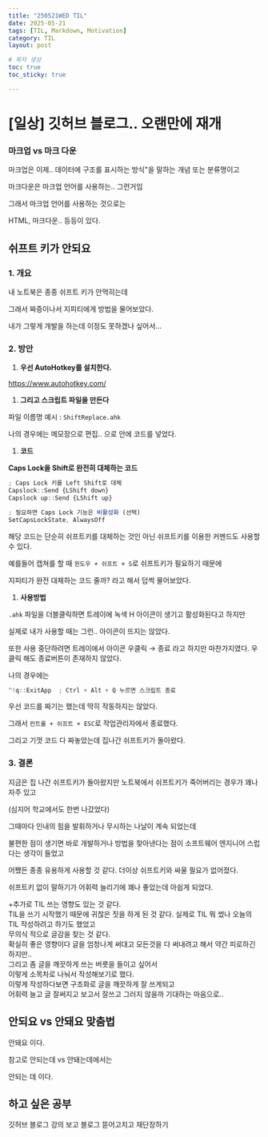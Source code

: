 ```yaml
---
title: "250521WED TIL"
date: 2025-05-21
tags: [TIL, Markdown, Motivation]
category: TIL
layout: post

# 목차 생성
toc: true
toc_sticky: true

---
```


# [일상] 깃허브 블로그.. 오랜만에 재개

### 마크업 vs 마크 다운

마크업은 이제.. 데이터에 구조를 표시하는 방식"을 말하는 개념 또는 분류명이고

마크다운은 마크업 언어를 사용하는.. 그런거임

그래서 마크업 언어를 사용하는 것으로는 

HTML, 마크다운.. 등등이 있다.

## 쉬프트 키가 안되요

### 1. 개요

내 노트북은 종종 쉬프트 키가 안먹히는데  

그래서 짜증이나서 지피티에게 방법을 물어보았다.  

내가 그렇게 개발을 하는데 이정도 못하겠나 싶어서...  

### 2. 방안

1. **우선 AutoHotkey를 설치한다.**

https://www.autohotkey.com/  

1. **그리고 스크립트 파일을 만든다**

파일 이름명 예시 : `ShiftReplace.ahk`  

나의 경우에는 메모장으로 편집.. 으로 안에 코드를 넣었다.  

1. **코드**

**Caps Lock을 Shift로 완전히 대체하는 코드**

```jsx
; Caps Lock 키를 Left Shift로 대체
Capslock::Send {LShift down}
Capslock up::Send {LShift up}

; 필요하면 Caps Lock 기능은 비활성화 (선택)
SetCapsLockState, AlwaysOff
```

해당 코드는 단순히 쉬프트키를 대체하는 것인 아닌 쉬프트키를 이용한 커멘드도 사용할 수 있다.  

예를들어 캡쳐를 할 때  `윈도우 + 쉬프트 + S`로 쉬프트키가 필요하기 때문에  

지피티가 완전 대체하는 코드 줄까? 라고 해서 덥썩 물어보았다.  

1. **사용방법**

`.ahk` 파일을 더블클릭하면 트레이에 녹색 H 아이콘이 생기고 활성화된다고 하지만  

실제로 내가 사용할 때는 그런.. 아이콘이 뜨지는 않았다.  

또한 사용 중단하려면 트레이에서 아이콘 우클릭 → 종료 라고 하지만 마찬가지였다. 우클릭 해도 종료버튼이 존재하지 않았다.  

나의 경우에는   

```jsx
^!q::ExitApp  ; Ctrl + Alt + Q 누르면 스크립트 종료  
```

우선 코드를 짜기는 했는데 딱히 작동하지는 않았다.  

그래서 `컨트롤 + 쉬프트 + ESC`로 작업관리자에서 종료했다.  

그리고 기껏 코드 다 짜놓았는데 집나간 쉬프트키가 돌아왔다.  

### 3. 결론

지금은 집 나간 쉬프트키가 돌아왔지만 노트북에서 쉬프트키가 죽어버리는 경우가 꽤나 자주 있고  

(심지어 학교에서도 한번 나갔었다)  

그때마다 인내의 힘을 발휘하거나 무시하는 나날이 계속 되었는데  

불편한 점이 생기면 바로 개발하거나 방법을 찾아낸다는 점이 소프트웨어 엔지니어 스럽다는 생각이 들었고   

어쨌든 종종 유용하게 사용할 것 같다. 더이상 쉬프트키와 싸울 필요가 없어졌다.  

쉬프트키 없이 말하기가 어휘력 늘리기에 꽤나 좋았는데 아쉽게 되었다. 

+추가로 TIL 쓰는 영향도 있는 것 같다.  
TIL을 쓰기 시작했기 때문에 귀찮은 짓을 하게 된 것 같다.
실제로 TIL 뭐 썼나 오늘의 TIL 작성하려고 하기도 했었고  
무의식 적으로 글감을 찾는 것 같다.  
확실히 좋은 영향이다 글을 엄청나게 써대고 모든것을 다 써내려고 해서 약간 피로하긴 하지만..   
그리고 좀 글을 깨끗하게 쓰는 버릇을 들이고 싶어서  
이렇게 소목차로 나눠서 작성해보기로 했다.  
이렇게 작성하다보면 구조화로 글을 깨끗하게 잘 쓰게되고  
어휘력 늘고 글 잘써지고 보고서 잘쓰고 그러지 않을까 기대하는 마음으로..  


## 안되요 vs 안돼요 맞춤법

안돼요 이다.  

참고로 안되는데 vs 안돼는데에서는  

안되는 데 이다.  

## 하고 싶은 공부

깃허브 블로그 강의 보고 블로그 뜯어고치고 재단장하기  